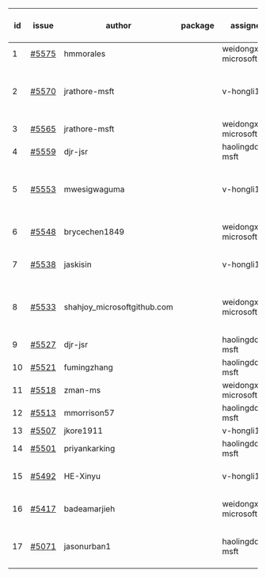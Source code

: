 | id | issue | author | package | assignee | bot advice | created date of issue | target release date | date from target |
| ------ | ------ | ------ | ------ | ------ | ------ | ------ | ------ | :-----: |
| 1 | [#5575](https://github.com/Azure/sdk-release-request/issues/5575) | hmmorales |  | weidongxu-microsoft | new issue. | 10-07 | 10-25 |  |
| 2 | [#5570](https://github.com/Azure/sdk-release-request/issues/5570) | jrathore-msft |  | v-hongli1 | new comment. Attention to inconsistent tag. | 10-04 | 10-25 |  |
| 3 | [#5565](https://github.com/Azure/sdk-release-request/issues/5565) | jrathore-msft |  | weidongxu-microsoft | new issue. | 10-04 | 10-25 |  |
| 4 | [#5559](https://github.com/Azure/sdk-release-request/issues/5559) | djr-jsr |  | haolingdong-msft | new issue. | 10-02 | 10-25 |  |
| 5 | [#5553](https://github.com/Azure/sdk-release-request/issues/5553) | mwesigwaguma |  | v-hongli1 | new comment. Attention to inconsistent tag. | 10-01 | 10-25 |  |
| 6 | [#5548](https://github.com/Azure/sdk-release-request/issues/5548) | brycechen1849 |  | weidongxu-microsoft | close to release date. | 09-29 | 10-11 | 2 |
| 7 | [#5538](https://github.com/Azure/sdk-release-request/issues/5538) | jaskisin |  | v-hongli1 | new issue. new comment. | 09-27 | 10-24 |  |
| 8 | [#5533](https://github.com/Azure/sdk-release-request/issues/5533) | shahjoy_microsoftgithub.com |  | weidongxu-microsoft | new comment. Attention to inconsistent tag. | 09-25 | 10-25 |  |
| 9 | [#5527](https://github.com/Azure/sdk-release-request/issues/5527) | djr-jsr |  | haolingdong-msft | new issue. | 09-25 | 10-25 |  |
| 10 | [#5521](https://github.com/Azure/sdk-release-request/issues/5521) | fumingzhang |  | haolingdong-msft | new issue. | 09-24 | 10-24 |  |
| 11 | [#5518](https://github.com/Azure/sdk-release-request/issues/5518) | zman-ms |  | weidongxu-microsoft | new issue. | 09-24 | 10-25 |  |
| 12 | [#5513](https://github.com/Azure/sdk-release-request/issues/5513) | mmorrison57 |  | haolingdong-msft | new issue. | 09-18 | 10-25 |  |
| 13 | [#5507](https://github.com/Azure/sdk-release-request/issues/5507) | jkore1911 |  | v-hongli1 | new issue. | 09-16 | 10-24 |  |
| 14 | [#5501](https://github.com/Azure/sdk-release-request/issues/5501) | priyankarking |  | haolingdong-msft | HoldOn. | 09-13 | 09-27 |  |
| 15 | [#5492](https://github.com/Azure/sdk-release-request/issues/5492) | HE-Xinyu |  | v-hongli1 | new comment. FirstBeta. | 09-13 | 10-24 |  |
| 16 | [#5417](https://github.com/Azure/sdk-release-request/issues/5417) | badeamarjieh |  | weidongxu-microsoft | FirstGA. FirstBeta. TypeSpec. | 08-12 | 09-26 |  |
| 17 | [#5071](https://github.com/Azure/sdk-release-request/issues/5071) | jasonurban1 |  | haolingdong-msft | new comment. FirstBeta. HoldOn. | 03-22 | 05-24 |  |
